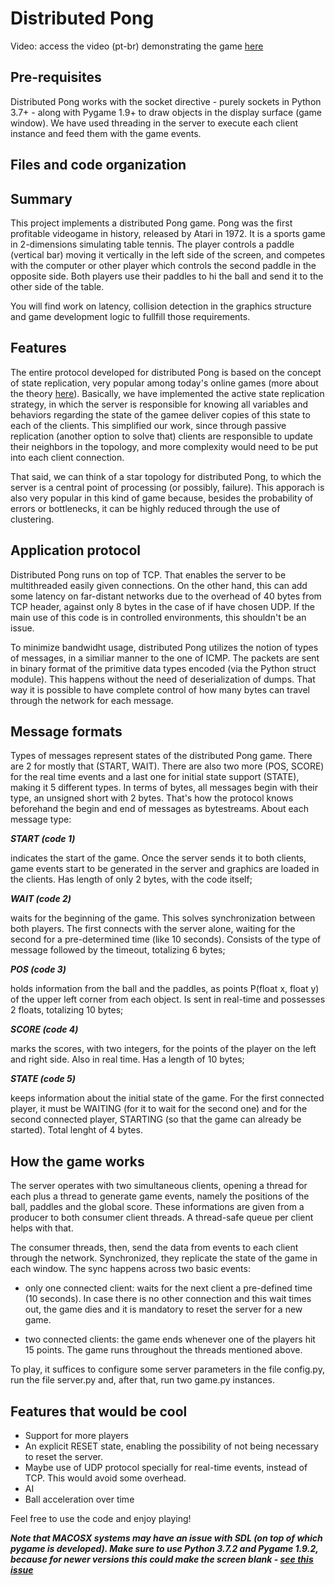 # Distributed Pong

Video: access the video (pt-br) demonstrating the game [here](https://youtu.be/u6hogayJ2PQ) 

## Pre-requisites

Distributed Pong works with the socket directive - purely sockets in Python 3.7+ - along with Pygame 1.9+ to draw objects in the display surface (game window). We have used threading in the server to execute each client instance and feed them with the game events.

## Files and code organization



## Summary
This  project implements a distributed Pong game. Pong was the first profitable videogame in history, released by Atari in 1972. It is a sports game in 2-dimensions simulating table tennis. The player controls a paddle (vertical bar) moving it vertically in the left side of the screen, and competes with the computer or other player which controls the second paddle in the opposite side. Both players use their paddles to hi the ball and send it to the other side of the table.

You will find work on latency, collision detection in the graphics structure and game development logic to fullfill those requirements. 

## Features

The entire protocol developed for distributed Pong is based on the concept of state replication, very popular among today's online games (more about the theory [here](https://0fps.net/2014/02/10/replication-in-networked-games-overview-part-1/)). Basically, we have implemented the active state replication strategy, in which the server is responsible for knowing all variables and behaviors regarding the state of the gamee deliver copies of this state to each of the clients. This simplified our work, since through passive replication (another option to solve that) clients are responsible to update their neighbors in the topology, and more complexity would need to be put into each client connection.

That said, we can think of a star topology for distributed Pong, to which the server is a central point of processing (or possibly, failure). This apporach is also very popular in this kind of game because, besides the probability of errors or bottlenecks, it can be highly reduced through the use of clustering.

## Application protocol

Distributed Pong runs on top of TCP. That enables the server to be multithreaded easily given connections. On the other hand, this can add some latency on far-distant networks due to the overhead of 40 bytes from TCP header, against only 8 bytes in the case of if have chosen UDP. If the main use of this code is in controlled environments, this shouldn't be an issue.

To minimize bandwidht usage, distributed Pong utilizes the notion of types of messages, in a similiar manner to the one of ICMP. The packets are sent in binary format of the primitive data types encoded (via the Python struct module). This happens without the need of deserialization of dumps. That way it is possible to have complete control of how many bytes can travel through the network for each message.

## Message formats

Types of messages represent states of the distributed Pong game. There are 2 for mostly that (START, WAIT). There are also two more (POS, SCORE) for the real time events and a last one for initial state support (STATE), making it 5 different types. In terms of bytes, all messages begin with their type, an unsigned short with 2 bytes. That's how the protocol knows beforehand the begin and end of messages as bytestreams. About each message type:

***START (code 1)***

indicates the start of the game. Once the server sends it to both clients, game events start to be generated in the server and graphics are loaded in the clients. Has length of only 2 bytes, with the code itself;

***WAIT (code 2)***

waits for the beginning of the game. This solves synchronization between both players. The first connects with the server alone, waiting for the second for a pre-determined time (like 10 seconds). Consists of the type of message followed by the timeout, totalizing 6 bytes;

***POS (code 3)***

holds information from the ball and the paddles, as points P(float x, float y) of the upper left corner from each object. Is sent in real-time and possesses 2 floats, totalizing 10 bytes;

***SCORE (code 4)***

marks the scores, with two integers, for the points of the player on the left and right side. Also in real time. Has a length of 10 bytes;

***STATE (code 5)***

keeps information about the initial state of the game. For the first connected player, it must be WAITING (for it to wait for the second one) and for the second connected player, STARTING (so that the game can already be started). Total lenght of 4 bytes.

## How the game works

The server operates with two simultaneous clients, opening a thread for each plus a thread to generate game events, namely the positions of the ball, paddles and the global score. These informations are given from a producer to both consumer client threads. A thread-safe queue per client helps with that.

The consumer threads, then, send the data from events to each client through the network. Synchronized, they replicate the state of the game in each window. The sync happens across two basic events:


* only one connected client: waits for the next client a pre-defined time (10 seconds). In case there is no other connection and this wait times out, the game dies and it is mandatory to reset the server for a new game.

* two connected clients: the game ends whenever one of the players hit 15 points. The game runs throughout the threads mentioned above.

To play, it suffices to configure some server parameters in the file config.py, run the file server.py and, after that, run two game.py instances.

## Features that would be cool

* Support for more players
* An explicit RESET state, enabling the possibility of not being necessary to reset the server. 
* Maybe use of UDP protocol specially for real-time events, instead of TCP. This would avoid some overhead.
* AI
* Ball acceleration over time

Feel free to use the code and enjoy playing!

***Note that MACOSX systems may have an issue with SDL (on top of which pygame is developed). Make sure to use Python 3.7.2 and Pygame 1.9.2, because for newer versions this could make the screen blank - [see this issue](https://github.com/pygame/pygame/issues/555)***
